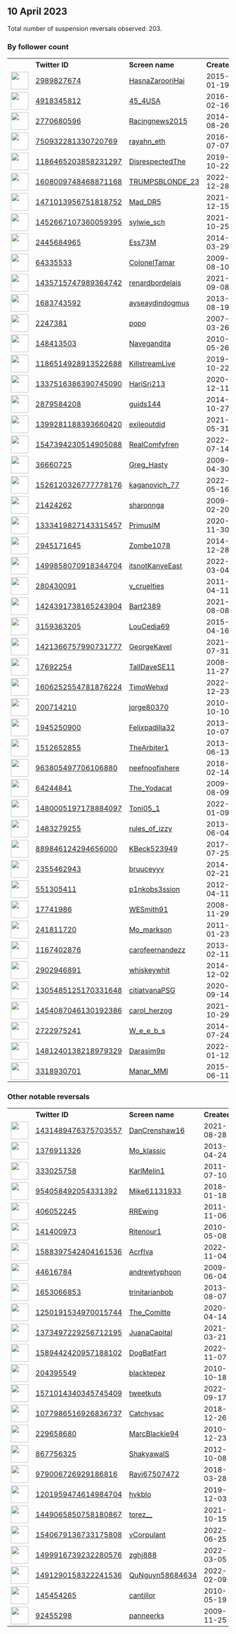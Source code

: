 
## 10 April 2023
Total number of suspension reversals observed: 203.

### By follower count
<table><tr><th></th><th align="left">Twitter ID</th><th align="left">Screen name</th>
<th align="left">Created</th><th align="left">Status</th><th align="left">Suspended</th><th align="left">Followers</th>
<tr><td><a href="https://pbs.twimg.com/profile_images/587670075026448384/SXYf7p7y_normal.jpg"><img src="https://pbs.twimg.com/profile_images/587670075026448384/SXYf7p7y_normal.jpg" width="40px" height="40px" align="center"/></a></td><td><a href="https://twitter.com/intent/user?user_id=2989827674">2989827674</a></td><td><a href="https://twitter.com/HasnaZarooriHai">HasnaZarooriHai</a></td><td>2015-01-19</td><td align="center"></td><td>2023-04-09</td><td>319462</td></tr>
<tr><td><a href="https://pbs.twimg.com/profile_images/1323674541130874880/TjmfHTfZ_normal.jpg"><img src="https://pbs.twimg.com/profile_images/1323674541130874880/TjmfHTfZ_normal.jpg" width="40px" height="40px" align="center"/></a></td><td><a href="https://twitter.com/intent/user?user_id=4918345812">4918345812</a></td><td><a href="https://twitter.com/45_4USA">45_4USA</a></td><td>2016-02-16</td><td align="center"></td><td></td><td>44441</td></tr>
<tr><td><a href="https://pbs.twimg.com/profile_images/1644386065233375232/Jwrpchoe_normal.jpg"><img src="https://pbs.twimg.com/profile_images/1644386065233375232/Jwrpchoe_normal.jpg" width="40px" height="40px" align="center"/></a></td><td><a href="https://twitter.com/intent/user?user_id=2770680596">2770680596</a></td><td><a href="https://twitter.com/Racingnews2015">Racingnews2015</a></td><td>2014-08-26</td><td align="center"></td><td>2023-04-03</td><td>23471</td></tr>
<tr><td><a href="https://pbs.twimg.com/profile_images/1628208929716187136/S3f0kTwd_normal.jpg"><img src="https://pbs.twimg.com/profile_images/1628208929716187136/S3f0kTwd_normal.jpg" width="40px" height="40px" align="center"/></a></td><td><a href="https://twitter.com/intent/user?user_id=750932281330720769">750932281330720769</a></td><td><a href="https://twitter.com/rayahn_eth">rayahn_eth</a></td><td>2016-07-07</td><td align="center"></td><td>2023-04-07</td><td>22267</td></tr>
<tr><td><a href="https://pbs.twimg.com/profile_images/1643855797573525505/B2gX08QG_normal.jpg"><img src="https://pbs.twimg.com/profile_images/1643855797573525505/B2gX08QG_normal.jpg" width="40px" height="40px" align="center"/></a></td><td><a href="https://twitter.com/intent/user?user_id=1186465203858231297">1186465203858231297</a></td><td><a href="https://twitter.com/DisrespectedThe">DisrespectedThe</a></td><td>2019-10-22</td><td align="center"></td><td>2023-04-07</td><td>18902</td></tr>
<tr><td><a href="https://pbs.twimg.com/profile_images/1652175021350199297/2Y0ZqjEd_normal.jpg"><img src="https://pbs.twimg.com/profile_images/1652175021350199297/2Y0ZqjEd_normal.jpg" width="40px" height="40px" align="center"/></a></td><td><a href="https://twitter.com/intent/user?user_id=1608009748468871168">1608009748468871168</a></td><td><a href="https://twitter.com/TRUMPSBLONDE_23">TRUMPSBLONDE_23</a></td><td>2022-12-28</td><td align="center"></td><td>2023-04-04</td><td>13809</td></tr>
<tr><td><a href="https://pbs.twimg.com/profile_images/1633899359745212417/nJdownMQ_normal.jpg"><img src="https://pbs.twimg.com/profile_images/1633899359745212417/nJdownMQ_normal.jpg" width="40px" height="40px" align="center"/></a></td><td><a href="https://twitter.com/intent/user?user_id=1471013956751818752">1471013956751818752</a></td><td><a href="https://twitter.com/Mad_DR5">Mad_DR5</a></td><td>2021-12-15</td><td align="center"></td><td>2023-04-02</td><td>9309</td></tr>
<tr><td><a href="https://pbs.twimg.com/profile_images/1630594277758599168/Y_jFwJLf_normal.jpg"><img src="https://pbs.twimg.com/profile_images/1630594277758599168/Y_jFwJLf_normal.jpg" width="40px" height="40px" align="center"/></a></td><td><a href="https://twitter.com/intent/user?user_id=1452667107360059395">1452667107360059395</a></td><td><a href="https://twitter.com/sylwie_sch">sylwie_sch</a></td><td>2021-10-25</td><td align="center"></td><td>2023-04-06</td><td>9092</td></tr>
<tr><td><a href="https://pbs.twimg.com/profile_images/1514527978134380553/It--I4Ps_normal.jpg"><img src="https://pbs.twimg.com/profile_images/1514527978134380553/It--I4Ps_normal.jpg" width="40px" height="40px" align="center"/></a></td><td><a href="https://twitter.com/intent/user?user_id=2445684965">2445684965</a></td><td><a href="https://twitter.com/Ess73M">Ess73M</a></td><td>2014-03-29</td><td align="center"></td><td>2023-01-05</td><td>8639</td></tr>
<tr><td><a href="https://pbs.twimg.com/profile_images/546909665536139264/fxviWiH7_normal.jpeg"><img src="https://pbs.twimg.com/profile_images/546909665536139264/fxviWiH7_normal.jpeg" width="40px" height="40px" align="center"/></a></td><td><a href="https://twitter.com/intent/user?user_id=64335533">64335533</a></td><td><a href="https://twitter.com/ColonelTamar">ColonelTamar</a></td><td>2009-08-10</td><td align="center"></td><td></td><td>6632</td></tr>
<tr><td><a href="https://pbs.twimg.com/profile_images/1435720875270098945/ceoEmdsp_normal.jpg"><img src="https://pbs.twimg.com/profile_images/1435720875270098945/ceoEmdsp_normal.jpg" width="40px" height="40px" align="center"/></a></td><td><a href="https://twitter.com/intent/user?user_id=1435715747989364742">1435715747989364742</a></td><td><a href="https://twitter.com/renardbordelais">renardbordelais</a></td><td>2021-09-08</td><td align="center"></td><td>2023-04-08</td><td>6623</td></tr>
<tr><td><a href="https://pbs.twimg.com/profile_images/1636479099844669440/rI5tZP3f_normal.jpg"><img src="https://pbs.twimg.com/profile_images/1636479099844669440/rI5tZP3f_normal.jpg" width="40px" height="40px" align="center"/></a></td><td><a href="https://twitter.com/intent/user?user_id=1683743592">1683743592</a></td><td><a href="https://twitter.com/ayseaydindogmus">ayseaydindogmus</a></td><td>2013-08-19</td><td align="center"></td><td>2023-03-25</td><td>6592</td></tr>
<tr><td><a href="https://pbs.twimg.com/profile_images/378800000130437906/b3f515a0057bb42812f2f71048b49d26_normal.jpeg"><img src="https://pbs.twimg.com/profile_images/378800000130437906/b3f515a0057bb42812f2f71048b49d26_normal.jpeg" width="40px" height="40px" align="center"/></a></td><td><a href="https://twitter.com/intent/user?user_id=2247381">2247381</a></td><td><a href="https://twitter.com/popo">popo</a></td><td>2007-03-26</td><td align="center"></td><td>2023-02-26</td><td>6049</td></tr>
<tr><td><a href="https://pbs.twimg.com/profile_images/785241785639571456/onxAdclm_normal.jpg"><img src="https://pbs.twimg.com/profile_images/785241785639571456/onxAdclm_normal.jpg" width="40px" height="40px" align="center"/></a></td><td><a href="https://twitter.com/intent/user?user_id=148413503">148413503</a></td><td><a href="https://twitter.com/Navegandita">Navegandita</a></td><td>2010-05-26</td><td align="center"></td><td>2022-07-26</td><td>5602</td></tr>
<tr><td><a href="https://pbs.twimg.com/profile_images/1557258835311591424/LN9gU-Ep_normal.jpg"><img src="https://pbs.twimg.com/profile_images/1557258835311591424/LN9gU-Ep_normal.jpg" width="40px" height="40px" align="center"/></a></td><td><a href="https://twitter.com/intent/user?user_id=1186514928913522688">1186514928913522688</a></td><td><a href="https://twitter.com/KillstreamLive">KillstreamLive</a></td><td>2019-10-22</td><td align="center"></td><td>2023-02-15</td><td>5242</td></tr>
<tr><td><a href="https://pbs.twimg.com/profile_images/1559547350548623361/tM-Hrl5h_normal.jpg"><img src="https://pbs.twimg.com/profile_images/1559547350548623361/tM-Hrl5h_normal.jpg" width="40px" height="40px" align="center"/></a></td><td><a href="https://twitter.com/intent/user?user_id=1337516386390745090">1337516386390745090</a></td><td><a href="https://twitter.com/HariSri213">HariSri213</a></td><td>2020-12-11</td><td align="center"></td><td>2022-10-03</td><td>4602</td></tr>
<tr><td><a href="https://pbs.twimg.com/profile_images/1344031789489287170/jMgtWLUP_normal.jpg"><img src="https://pbs.twimg.com/profile_images/1344031789489287170/jMgtWLUP_normal.jpg" width="40px" height="40px" align="center"/></a></td><td><a href="https://twitter.com/intent/user?user_id=2879584208">2879584208</a></td><td><a href="https://twitter.com/guids144">guids144</a></td><td>2014-10-27</td><td align="center"></td><td>2022-05-26</td><td>4567</td></tr>
<tr><td><a href="https://pbs.twimg.com/profile_images/1642925885547487232/U2lO1DqW_normal.jpg"><img src="https://pbs.twimg.com/profile_images/1642925885547487232/U2lO1DqW_normal.jpg" width="40px" height="40px" align="center"/></a></td><td><a href="https://twitter.com/intent/user?user_id=1399281188393660420">1399281188393660420</a></td><td><a href="https://twitter.com/exileoutdid">exileoutdid</a></td><td>2021-05-31</td><td align="center"></td><td>2022-11-17</td><td>4327</td></tr>
<tr><td><a href="https://pbs.twimg.com/profile_images/1586338311852896257/W9UYOEVz_normal.jpg"><img src="https://pbs.twimg.com/profile_images/1586338311852896257/W9UYOEVz_normal.jpg" width="40px" height="40px" align="center"/></a></td><td><a href="https://twitter.com/intent/user?user_id=1547394230514905088">1547394230514905088</a></td><td><a href="https://twitter.com/RealComfyfren">RealComfyfren</a></td><td>2022-07-14</td><td align="center"></td><td>2023-02-07</td><td>4129</td></tr>
<tr><td><a href="https://pbs.twimg.com/profile_images/1645259255073701888/cL8NY10-_normal.jpg"><img src="https://pbs.twimg.com/profile_images/1645259255073701888/cL8NY10-_normal.jpg" width="40px" height="40px" align="center"/></a></td><td><a href="https://twitter.com/intent/user?user_id=36660725">36660725</a></td><td><a href="https://twitter.com/Greg_Hasty">Greg_Hasty</a></td><td>2009-04-30</td><td align="center"></td><td></td><td>3958</td></tr>
<tr><td><a href="https://pbs.twimg.com/profile_images/1526125711567855617/pBN4kf7K_normal.jpg"><img src="https://pbs.twimg.com/profile_images/1526125711567855617/pBN4kf7K_normal.jpg" width="40px" height="40px" align="center"/></a></td><td><a href="https://twitter.com/intent/user?user_id=1526120326777778176">1526120326777778176</a></td><td><a href="https://twitter.com/kaganovich_77">kaganovich_77</a></td><td>2022-05-16</td><td align="center"></td><td>2023-04-04</td><td>3448</td></tr>
<tr><td><a href="https://pbs.twimg.com/profile_images/964621235257737216/f-xJtNo1_normal.jpg"><img src="https://pbs.twimg.com/profile_images/964621235257737216/f-xJtNo1_normal.jpg" width="40px" height="40px" align="center"/></a></td><td><a href="https://twitter.com/intent/user?user_id=21424262">21424262</a></td><td><a href="https://twitter.com/sharonnga">sharonnga</a></td><td>2009-02-20</td><td align="center"></td><td></td><td>3281</td></tr>
<tr><td><a href="https://pbs.twimg.com/profile_images/1551352060636979200/4fPS0pQO_normal.jpg"><img src="https://pbs.twimg.com/profile_images/1551352060636979200/4fPS0pQO_normal.jpg" width="40px" height="40px" align="center"/></a></td><td><a href="https://twitter.com/intent/user?user_id=1333419827143315457">1333419827143315457</a></td><td><a href="https://twitter.com/PrimusIM">PrimusIM</a></td><td>2020-11-30</td><td align="center"></td><td>2022-12-15</td><td>2678</td></tr>
<tr><td><a href="https://pbs.twimg.com/profile_images/1599469299495624704/Q2m_jWbr_normal.jpg"><img src="https://pbs.twimg.com/profile_images/1599469299495624704/Q2m_jWbr_normal.jpg" width="40px" height="40px" align="center"/></a></td><td><a href="https://twitter.com/intent/user?user_id=2945171645">2945171645</a></td><td><a href="https://twitter.com/Zombe1078">Zombe1078</a></td><td>2014-12-28</td><td align="center"></td><td>2023-03-19</td><td>2584</td></tr>
<tr><td><a href="https://pbs.twimg.com/profile_images/1646320029984604162/ZD2FBUlc_normal.jpg"><img src="https://pbs.twimg.com/profile_images/1646320029984604162/ZD2FBUlc_normal.jpg" width="40px" height="40px" align="center"/></a></td><td><a href="https://twitter.com/intent/user?user_id=1499858070918344704">1499858070918344704</a></td><td><a href="https://twitter.com/itsnotKanyeEast">itsnotKanyeEast</a></td><td>2022-03-04</td><td align="center">🚫</td><td>2023-04-04</td><td>2527</td></tr>
<tr><td><a href="https://pbs.twimg.com/profile_images/1643658816569868299/kQefu37O_normal.jpg"><img src="https://pbs.twimg.com/profile_images/1643658816569868299/kQefu37O_normal.jpg" width="40px" height="40px" align="center"/></a></td><td><a href="https://twitter.com/intent/user?user_id=280430091">280430091</a></td><td><a href="https://twitter.com/v_cruelties">v_cruelties</a></td><td>2011-04-11</td><td align="center"></td><td>2023-03-12</td><td>2330</td></tr>
<tr><td><a href="https://pbs.twimg.com/profile_images/1652784765521518595/xggM3v-z_normal.jpg"><img src="https://pbs.twimg.com/profile_images/1652784765521518595/xggM3v-z_normal.jpg" width="40px" height="40px" align="center"/></a></td><td><a href="https://twitter.com/intent/user?user_id=1424391738165243904">1424391738165243904</a></td><td><a href="https://twitter.com/Bart2389">Bart2389</a></td><td>2021-08-08</td><td align="center"></td><td>2023-04-03</td><td>2121</td></tr>
<tr><td><a href="https://pbs.twimg.com/profile_images/1346844842941440002/ZZHc7IGP_normal.jpg"><img src="https://pbs.twimg.com/profile_images/1346844842941440002/ZZHc7IGP_normal.jpg" width="40px" height="40px" align="center"/></a></td><td><a href="https://twitter.com/intent/user?user_id=3159363205">3159363205</a></td><td><a href="https://twitter.com/LouCedia69">LouCedia69</a></td><td>2015-04-16</td><td align="center"></td><td></td><td>2021</td></tr>
<tr><td><a href="https://pbs.twimg.com/profile_images/1421368118958600197/gxUVl7AC_normal.jpg"><img src="https://pbs.twimg.com/profile_images/1421368118958600197/gxUVl7AC_normal.jpg" width="40px" height="40px" align="center"/></a></td><td><a href="https://twitter.com/intent/user?user_id=1421366757990731777">1421366757990731777</a></td><td><a href="https://twitter.com/GeorgeKavel">GeorgeKavel</a></td><td>2021-07-31</td><td align="center"></td><td>2022-08-04</td><td>2013</td></tr>
<tr><td><a href="https://pbs.twimg.com/profile_images/1156880783979819008/BDNBK0-T_normal.jpg"><img src="https://pbs.twimg.com/profile_images/1156880783979819008/BDNBK0-T_normal.jpg" width="40px" height="40px" align="center"/></a></td><td><a href="https://twitter.com/intent/user?user_id=17692254">17692254</a></td><td><a href="https://twitter.com/TallDaveSE11">TallDaveSE11</a></td><td>2008-11-27</td><td align="center"></td><td></td><td>1864</td></tr>
<tr><td><a href="https://pbs.twimg.com/profile_images/1613568001927745536/L-VkVnRS_normal.jpg"><img src="https://pbs.twimg.com/profile_images/1613568001927745536/L-VkVnRS_normal.jpg" width="40px" height="40px" align="center"/></a></td><td><a href="https://twitter.com/intent/user?user_id=1606252554781876224">1606252554781876224</a></td><td><a href="https://twitter.com/TimoWehxd">TimoWehxd</a></td><td>2022-12-23</td><td align="center">🚫</td><td>2023-04-07</td><td>1782</td></tr>
<tr><td><a href="https://pbs.twimg.com/profile_images/1240659495585488897/sD5jgaaj_normal.jpg"><img src="https://pbs.twimg.com/profile_images/1240659495585488897/sD5jgaaj_normal.jpg" width="40px" height="40px" align="center"/></a></td><td><a href="https://twitter.com/intent/user?user_id=200714210">200714210</a></td><td><a href="https://twitter.com/jorge80370">jorge80370</a></td><td>2010-10-10</td><td align="center"></td><td></td><td>1754</td></tr>
<tr><td><a href="https://pbs.twimg.com/profile_images/1634586166216343555/_7iYkD74_normal.png"><img src="https://pbs.twimg.com/profile_images/1634586166216343555/_7iYkD74_normal.png" width="40px" height="40px" align="center"/></a></td><td><a href="https://twitter.com/intent/user?user_id=1945250900">1945250900</a></td><td><a href="https://twitter.com/Felixpadilla32">Felixpadilla32</a></td><td>2013-10-07</td><td align="center"></td><td>2023-03-29</td><td>1680</td></tr>
<tr><td><a href="https://pbs.twimg.com/profile_images/957071983639912448/egFFU0Oq_normal.jpg"><img src="https://pbs.twimg.com/profile_images/957071983639912448/egFFU0Oq_normal.jpg" width="40px" height="40px" align="center"/></a></td><td><a href="https://twitter.com/intent/user?user_id=1512652855">1512652855</a></td><td><a href="https://twitter.com/TheArbiter1">TheArbiter1</a></td><td>2013-06-13</td><td align="center"></td><td></td><td>1514</td></tr>
<tr><td><a href="https://pbs.twimg.com/profile_images/1647812470596042752/XF9YItEC_normal.jpg"><img src="https://pbs.twimg.com/profile_images/1647812470596042752/XF9YItEC_normal.jpg" width="40px" height="40px" align="center"/></a></td><td><a href="https://twitter.com/intent/user?user_id=963805497706106880">963805497706106880</a></td><td><a href="https://twitter.com/neefnoofishere">neefnoofishere</a></td><td>2018-02-14</td><td align="center"></td><td>2023-03-31</td><td>1506</td></tr>
<tr><td><a href="https://pbs.twimg.com/profile_images/1651607101750276102/mj2GMxPm_normal.jpg"><img src="https://pbs.twimg.com/profile_images/1651607101750276102/mj2GMxPm_normal.jpg" width="40px" height="40px" align="center"/></a></td><td><a href="https://twitter.com/intent/user?user_id=64244841">64244841</a></td><td><a href="https://twitter.com/The_Yodacat">The_Yodacat</a></td><td>2009-08-09</td><td align="center"></td><td></td><td>1505</td></tr>
<tr><td><a href="https://pbs.twimg.com/profile_images/1622875475893751809/V7q5sskR_normal.jpg"><img src="https://pbs.twimg.com/profile_images/1622875475893751809/V7q5sskR_normal.jpg" width="40px" height="40px" align="center"/></a></td><td><a href="https://twitter.com/intent/user?user_id=1480005197178884097">1480005197178884097</a></td><td><a href="https://twitter.com/Toni05_1">Toni05_1</a></td><td>2022-01-09</td><td align="center"></td><td>2023-03-20</td><td>1394</td></tr>
<tr><td><a href="https://pbs.twimg.com/profile_images/1599702593353154560/ZaiU76so_normal.jpg"><img src="https://pbs.twimg.com/profile_images/1599702593353154560/ZaiU76so_normal.jpg" width="40px" height="40px" align="center"/></a></td><td><a href="https://twitter.com/intent/user?user_id=1483279255">1483279255</a></td><td><a href="https://twitter.com/rules_of_izzy">rules_of_izzy</a></td><td>2013-06-04</td><td align="center"></td><td>2022-12-19</td><td>1331</td></tr>
<tr><td><a href="https://pbs.twimg.com/profile_images/972493494081253378/4mYiKDe-_normal.jpg"><img src="https://pbs.twimg.com/profile_images/972493494081253378/4mYiKDe-_normal.jpg" width="40px" height="40px" align="center"/></a></td><td><a href="https://twitter.com/intent/user?user_id=889846124294656000">889846124294656000</a></td><td><a href="https://twitter.com/KBeck523949">KBeck523949</a></td><td>2017-07-25</td><td align="center"></td><td></td><td>1200</td></tr>
<tr><td><a href="https://pbs.twimg.com/profile_images/1645234109634207746/f8rY7oTU_normal.jpg"><img src="https://pbs.twimg.com/profile_images/1645234109634207746/f8rY7oTU_normal.jpg" width="40px" height="40px" align="center"/></a></td><td><a href="https://twitter.com/intent/user?user_id=2355462943">2355462943</a></td><td><a href="https://twitter.com/bruuceyyy">bruuceyyy</a></td><td>2014-02-21</td><td align="center"></td><td></td><td>1128</td></tr>
<tr><td><a href="https://pbs.twimg.com/profile_images/1642957982982873099/1WG7jcb6_normal.jpg"><img src="https://pbs.twimg.com/profile_images/1642957982982873099/1WG7jcb6_normal.jpg" width="40px" height="40px" align="center"/></a></td><td><a href="https://twitter.com/intent/user?user_id=551305411">551305411</a></td><td><a href="https://twitter.com/p1nkobs3ssion">p1nkobs3ssion</a></td><td>2012-04-11</td><td align="center">🚫</td><td>2023-04-06</td><td>1028</td></tr>
<tr><td><a href="https://pbs.twimg.com/profile_images/1133341731108401154/tQunoHDx_normal.jpg"><img src="https://pbs.twimg.com/profile_images/1133341731108401154/tQunoHDx_normal.jpg" width="40px" height="40px" align="center"/></a></td><td><a href="https://twitter.com/intent/user?user_id=17741986">17741986</a></td><td><a href="https://twitter.com/WESmith91">WESmith91</a></td><td>2008-11-29</td><td align="center"></td><td></td><td>1002</td></tr>
<tr><td><a href="https://pbs.twimg.com/profile_images/1516735537499054081/BmbIS7kD_normal.jpg"><img src="https://pbs.twimg.com/profile_images/1516735537499054081/BmbIS7kD_normal.jpg" width="40px" height="40px" align="center"/></a></td><td><a href="https://twitter.com/intent/user?user_id=241811720">241811720</a></td><td><a href="https://twitter.com/Mo_markson">Mo_markson</a></td><td>2011-01-23</td><td align="center"></td><td>2022-09-21</td><td>933</td></tr>
<tr><td><a href="https://pbs.twimg.com/profile_images/1643687973173567525/x7tR3oXG_normal.jpg"><img src="https://pbs.twimg.com/profile_images/1643687973173567525/x7tR3oXG_normal.jpg" width="40px" height="40px" align="center"/></a></td><td><a href="https://twitter.com/intent/user?user_id=1167402876">1167402876</a></td><td><a href="https://twitter.com/carofeernandezz">carofeernandezz</a></td><td>2013-02-11</td><td align="center"></td><td>2023-03-28</td><td>930</td></tr>
<tr><td><a href="https://pbs.twimg.com/profile_images/1641815990500556807/DMPCIPNa_normal.jpg"><img src="https://pbs.twimg.com/profile_images/1641815990500556807/DMPCIPNa_normal.jpg" width="40px" height="40px" align="center"/></a></td><td><a href="https://twitter.com/intent/user?user_id=2902946891">2902946891</a></td><td><a href="https://twitter.com/whiskeywhit">whiskeywhit</a></td><td>2014-12-02</td><td align="center"></td><td>2023-04-02</td><td>877</td></tr>
<tr><td><a href="https://pbs.twimg.com/profile_images/1641175351975088128/T9polpaj_normal.jpg"><img src="https://pbs.twimg.com/profile_images/1641175351975088128/T9polpaj_normal.jpg" width="40px" height="40px" align="center"/></a></td><td><a href="https://twitter.com/intent/user?user_id=1305485125170331648">1305485125170331648</a></td><td><a href="https://twitter.com/citiatvanaPSG">citiatvanaPSG</a></td><td>2020-09-14</td><td align="center"></td><td></td><td>839</td></tr>
<tr><td><a href="https://pbs.twimg.com/profile_images/1503347484592115713/1tpFYS1P_normal.jpg"><img src="https://pbs.twimg.com/profile_images/1503347484592115713/1tpFYS1P_normal.jpg" width="40px" height="40px" align="center"/></a></td><td><a href="https://twitter.com/intent/user?user_id=1454087046130192386">1454087046130192386</a></td><td><a href="https://twitter.com/carol_herzog">carol_herzog</a></td><td>2021-10-29</td><td align="center"></td><td>2022-09-21</td><td>830</td></tr>
<tr><td><a href="https://pbs.twimg.com/profile_images/1333711130439659522/2enFeZfx_normal.jpg"><img src="https://pbs.twimg.com/profile_images/1333711130439659522/2enFeZfx_normal.jpg" width="40px" height="40px" align="center"/></a></td><td><a href="https://twitter.com/intent/user?user_id=2722975241">2722975241</a></td><td><a href="https://twitter.com/W_e_e_b_s">W_e_e_b_s</a></td><td>2014-07-24</td><td align="center"></td><td>2022-11-19</td><td>807</td></tr>
<tr><td><a href="https://pbs.twimg.com/profile_images/1651333179372888069/7ULFCpSF_normal.jpg"><img src="https://pbs.twimg.com/profile_images/1651333179372888069/7ULFCpSF_normal.jpg" width="40px" height="40px" align="center"/></a></td><td><a href="https://twitter.com/intent/user?user_id=1481240138218979329">1481240138218979329</a></td><td><a href="https://twitter.com/Darasim9p">Darasim9p</a></td><td>2022-01-12</td><td align="center"></td><td>2023-04-05</td><td>801</td></tr>
<tr><td><a href="https://pbs.twimg.com/profile_images/1645653329924567040/CBoe_Vh3_normal.jpg"><img src="https://pbs.twimg.com/profile_images/1645653329924567040/CBoe_Vh3_normal.jpg" width="40px" height="40px" align="center"/></a></td><td><a href="https://twitter.com/intent/user?user_id=3318930701">3318930701</a></td><td><a href="https://twitter.com/Manar_MMI">Manar_MMI</a></td><td>2015-06-11</td><td align="center">🔒</td><td>2022-10-08</td><td>751</td></tr>
</table>

### Other notable reversals
<table><tr><th></th><th align="left">Twitter ID</th><th align="left">Screen name</th>
<th align="left">Created</th><th align="left">Status</th><th align="left">Suspended</th><th align="left">Followers</th>
<tr><td><a href="https://pbs.twimg.com/profile_images/1645360852802088960/kTVl33-w_normal.jpg"><img src="https://pbs.twimg.com/profile_images/1645360852802088960/kTVl33-w_normal.jpg" width="40px" height="40px" align="center"/></a></td><td><a href="https://twitter.com/intent/user?user_id=1431489476375703557">1431489476375703557</a></td><td><a href="https://twitter.com/DanCrenshaw16">DanCrenshaw16</a></td><td>2021-08-28</td><td align="center"></td><td>2023-02-23</td><td>245</td></tr>
<tr><td><a href="https://pbs.twimg.com/profile_images/1345107558755938306/DjNU0Bj8_normal.jpg"><img src="https://pbs.twimg.com/profile_images/1345107558755938306/DjNU0Bj8_normal.jpg" width="40px" height="40px" align="center"/></a></td><td><a href="https://twitter.com/intent/user?user_id=1376911326">1376911326</a></td><td><a href="https://twitter.com/Mo_klassic">Mo_klassic</a></td><td>2013-04-24</td><td align="center"></td><td>2023-03-09</td><td>358</td></tr>
<tr><td><a href="https://pbs.twimg.com/profile_images/1644438753451077654/3Ta6gJ-S_normal.jpg"><img src="https://pbs.twimg.com/profile_images/1644438753451077654/3Ta6gJ-S_normal.jpg" width="40px" height="40px" align="center"/></a></td><td><a href="https://twitter.com/intent/user?user_id=333025758">333025758</a></td><td><a href="https://twitter.com/KarlMelin1">KarlMelin1</a></td><td>2011-07-10</td><td align="center"></td><td>2023-03-31</td><td>42</td></tr>
<tr><td><a href="https://pbs.twimg.com/profile_images/1645153641517416453/aYioXsQg_normal.jpg"><img src="https://pbs.twimg.com/profile_images/1645153641517416453/aYioXsQg_normal.jpg" width="40px" height="40px" align="center"/></a></td><td><a href="https://twitter.com/intent/user?user_id=954058492054331392">954058492054331392</a></td><td><a href="https://twitter.com/Mike61131933">Mike61131933</a></td><td>2018-01-18</td><td align="center"></td><td>2023-03-30</td><td>74</td></tr>
<tr><td><a href="https://pbs.twimg.com/profile_images/1589450513740976128/qXzAzMMJ_normal.jpg"><img src="https://pbs.twimg.com/profile_images/1589450513740976128/qXzAzMMJ_normal.jpg" width="40px" height="40px" align="center"/></a></td><td><a href="https://twitter.com/intent/user?user_id=406052245">406052245</a></td><td><a href="https://twitter.com/RREwing">RREwing</a></td><td>2011-11-06</td><td align="center"></td><td>2022-12-15</td><td>0</td></tr>
<tr><td><a href="https://pbs.twimg.com/profile_images/1641345660225044481/rvIcJXg2_normal.jpg"><img src="https://pbs.twimg.com/profile_images/1641345660225044481/rvIcJXg2_normal.jpg" width="40px" height="40px" align="center"/></a></td><td><a href="https://twitter.com/intent/user?user_id=141400973">141400973</a></td><td><a href="https://twitter.com/Ritenour1">Ritenour1</a></td><td>2010-05-08</td><td align="center"></td><td>2023-03-31</td><td>397</td></tr>
<tr><td><a href="https://pbs.twimg.com/profile_images/1597816979288903681/DhMTcVev_normal.jpg"><img src="https://pbs.twimg.com/profile_images/1597816979288903681/DhMTcVev_normal.jpg" width="40px" height="40px" align="center"/></a></td><td><a href="https://twitter.com/intent/user?user_id=1588397542404161536">1588397542404161536</a></td><td><a href="https://twitter.com/AcrfIva">AcrfIva</a></td><td>2022-11-04</td><td align="center"></td><td>2022-12-08</td><td>303</td></tr>
<tr><td><a href="https://pbs.twimg.com/profile_images/1645737088673775617/n-D6gw2R_normal.jpg"><img src="https://pbs.twimg.com/profile_images/1645737088673775617/n-D6gw2R_normal.jpg" width="40px" height="40px" align="center"/></a></td><td><a href="https://twitter.com/intent/user?user_id=44616784">44616784</a></td><td><a href="https://twitter.com/andrewtyphoon">andrewtyphoon</a></td><td>2009-06-04</td><td align="center"></td><td>2023-03-24</td><td>570</td></tr>
<tr><td><a href="https://pbs.twimg.com/profile_images/1645085723865894912/rEs1g4cL_normal.jpg"><img src="https://pbs.twimg.com/profile_images/1645085723865894912/rEs1g4cL_normal.jpg" width="40px" height="40px" align="center"/></a></td><td><a href="https://twitter.com/intent/user?user_id=1653066853">1653066853</a></td><td><a href="https://twitter.com/trinitarianbob">trinitarianbob</a></td><td>2013-08-07</td><td align="center">🔒</td><td>2023-04-08</td><td>24</td></tr>
<tr><td><a href="https://pbs.twimg.com/profile_images/1632046360571568130/k-RRa0N6_normal.jpg"><img src="https://pbs.twimg.com/profile_images/1632046360571568130/k-RRa0N6_normal.jpg" width="40px" height="40px" align="center"/></a></td><td><a href="https://twitter.com/intent/user?user_id=1250191534970015744">1250191534970015744</a></td><td><a href="https://twitter.com/The_Comitte">The_Comitte</a></td><td>2020-04-14</td><td align="center">🔒</td><td>2023-03-31</td><td>293</td></tr>
<tr><td><a href="https://pbs.twimg.com/profile_images/1394114219113476096/Eryf09GJ_normal.jpg"><img src="https://pbs.twimg.com/profile_images/1394114219113476096/Eryf09GJ_normal.jpg" width="40px" height="40px" align="center"/></a></td><td><a href="https://twitter.com/intent/user?user_id=1373497229256712195">1373497229256712195</a></td><td><a href="https://twitter.com/JuanaCapital">JuanaCapital</a></td><td>2021-03-21</td><td align="center"></td><td>2022-09-10</td><td>179</td></tr>
<tr><td><a href="https://pbs.twimg.com/profile_images/1589442723421069312/2hH9-lFh_normal.jpg"><img src="https://pbs.twimg.com/profile_images/1589442723421069312/2hH9-lFh_normal.jpg" width="40px" height="40px" align="center"/></a></td><td><a href="https://twitter.com/intent/user?user_id=1589442420957188102">1589442420957188102</a></td><td><a href="https://twitter.com/DogBatFart">DogBatFart</a></td><td>2022-11-07</td><td align="center"></td><td>2023-04-02</td><td>70</td></tr>
<tr><td><a href="https://pbs.twimg.com/profile_images/1634884998976208896/p-UcXlu0_normal.jpg"><img src="https://pbs.twimg.com/profile_images/1634884998976208896/p-UcXlu0_normal.jpg" width="40px" height="40px" align="center"/></a></td><td><a href="https://twitter.com/intent/user?user_id=204395549">204395549</a></td><td><a href="https://twitter.com/blacktepez">blacktepez</a></td><td>2010-10-18</td><td align="center"></td><td>2023-04-06</td><td>386</td></tr>
<tr><td><a href="https://pbs.twimg.com/profile_images/1584075669851754498/cX7iipBb_normal.jpg"><img src="https://pbs.twimg.com/profile_images/1584075669851754498/cX7iipBb_normal.jpg" width="40px" height="40px" align="center"/></a></td><td><a href="https://twitter.com/intent/user?user_id=1571014340345745409">1571014340345745409</a></td><td><a href="https://twitter.com/tweetkuts">tweetkuts</a></td><td>2022-09-17</td><td align="center"></td><td>2023-04-01</td><td>1</td></tr>
<tr><td><a href="https://pbs.twimg.com/profile_images/1643316450860625920/7cspGwM5_normal.jpg"><img src="https://pbs.twimg.com/profile_images/1643316450860625920/7cspGwM5_normal.jpg" width="40px" height="40px" align="center"/></a></td><td><a href="https://twitter.com/intent/user?user_id=1077986516926836737">1077986516926836737</a></td><td><a href="https://twitter.com/Catchysac">Catchysac</a></td><td>2018-12-26</td><td align="center"></td><td>2023-03-28</td><td>617</td></tr>
<tr><td><a href="https://pbs.twimg.com/profile_images/1059383823379525632/5WT17qR1_normal.jpg"><img src="https://pbs.twimg.com/profile_images/1059383823379525632/5WT17qR1_normal.jpg" width="40px" height="40px" align="center"/></a></td><td><a href="https://twitter.com/intent/user?user_id=229658680">229658680</a></td><td><a href="https://twitter.com/MarcBlackie94">MarcBlackie94</a></td><td>2010-12-23</td><td align="center"></td><td>2023-01-29</td><td>108</td></tr>
<tr><td><a href="https://pbs.twimg.com/profile_images/1518916178219253760/ajVYOPL1_normal.jpg"><img src="https://pbs.twimg.com/profile_images/1518916178219253760/ajVYOPL1_normal.jpg" width="40px" height="40px" align="center"/></a></td><td><a href="https://twitter.com/intent/user?user_id=867756325">867756325</a></td><td><a href="https://twitter.com/ShakyawalS">ShakyawalS</a></td><td>2012-10-08</td><td align="center"></td><td>2022-12-23</td><td>6</td></tr>
<tr><td><a href="https://pbs.twimg.com/profile_images/1643845091923050496/Mk00097d_normal.jpg"><img src="https://pbs.twimg.com/profile_images/1643845091923050496/Mk00097d_normal.jpg" width="40px" height="40px" align="center"/></a></td><td><a href="https://twitter.com/intent/user?user_id=979006726929186816">979006726929186816</a></td><td><a href="https://twitter.com/Ravi67507472">Ravi67507472</a></td><td>2018-03-28</td><td align="center"></td><td>2023-03-27</td><td>95</td></tr>
<tr><td><a href="https://pbs.twimg.com/profile_images/1649262499580002308/GEX_846k_normal.jpg"><img src="https://pbs.twimg.com/profile_images/1649262499580002308/GEX_846k_normal.jpg" width="40px" height="40px" align="center"/></a></td><td><a href="https://twitter.com/intent/user?user_id=1201959474614984704">1201959474614984704</a></td><td><a href="https://twitter.com/hvkblo">hvkblo</a></td><td>2019-12-03</td><td align="center"></td><td>2022-12-11</td><td>27</td></tr>
<tr><td><a href="https://abs.twimg.com/sticky/default_profile_images/default_profile_normal.png"><img src="https://abs.twimg.com/sticky/default_profile_images/default_profile_normal.png" width="40px" height="40px" align="center"/></a></td><td><a href="https://twitter.com/intent/user?user_id=1449065850758180867">1449065850758180867</a></td><td><a href="https://twitter.com/torez__">torez__</a></td><td>2021-10-15</td><td align="center"></td><td>2022-12-15</td><td>12</td></tr>
<tr><td><a href="https://pbs.twimg.com/profile_images/1540679210506788866/O_-4n-br_normal.png"><img src="https://pbs.twimg.com/profile_images/1540679210506788866/O_-4n-br_normal.png" width="40px" height="40px" align="center"/></a></td><td><a href="https://twitter.com/intent/user?user_id=1540679136733175808">1540679136733175808</a></td><td><a href="https://twitter.com/vCorpulant">vCorpulant</a></td><td>2022-06-25</td><td align="center"></td><td>2023-02-12</td><td>0</td></tr>
<tr><td><a href="https://pbs.twimg.com/profile_images/1644166383826247680/ukTPgZH8_normal.jpg"><img src="https://pbs.twimg.com/profile_images/1644166383826247680/ukTPgZH8_normal.jpg" width="40px" height="40px" align="center"/></a></td><td><a href="https://twitter.com/intent/user?user_id=1499916739232280576">1499916739232280576</a></td><td><a href="https://twitter.com/zghj888">zghj888</a></td><td>2022-03-05</td><td align="center"></td><td>2023-03-22</td><td>67</td></tr>
<tr><td><a href="https://abs.twimg.com/sticky/default_profile_images/default_profile_normal.png"><img src="https://abs.twimg.com/sticky/default_profile_images/default_profile_normal.png" width="40px" height="40px" align="center"/></a></td><td><a href="https://twitter.com/intent/user?user_id=1491290158322241536">1491290158322241536</a></td><td><a href="https://twitter.com/QuNguyn58684634">QuNguyn58684634</a></td><td>2022-02-09</td><td align="center"></td><td>2023-02-12</td><td>0</td></tr>
<tr><td><a href="https://pbs.twimg.com/profile_images/837996834794655748/dbMVd4Nt_normal.jpg"><img src="https://pbs.twimg.com/profile_images/837996834794655748/dbMVd4Nt_normal.jpg" width="40px" height="40px" align="center"/></a></td><td><a href="https://twitter.com/intent/user?user_id=145454265">145454265</a></td><td><a href="https://twitter.com/cantillor">cantillor</a></td><td>2010-05-19</td><td align="center"></td><td>2023-02-14</td><td>113</td></tr>
<tr><td><a href="https://pbs.twimg.com/profile_images/1264119041112920064/iCAwujP6_normal.jpg"><img src="https://pbs.twimg.com/profile_images/1264119041112920064/iCAwujP6_normal.jpg" width="40px" height="40px" align="center"/></a></td><td><a href="https://twitter.com/intent/user?user_id=92455298">92455298</a></td><td><a href="https://twitter.com/panneerks">panneerks</a></td><td>2009-11-25</td><td align="center"></td><td>2022-12-04</td><td>128</td></tr>
</table>
